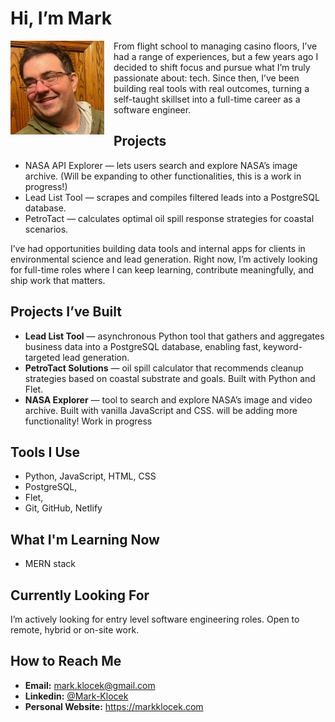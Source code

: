 # Hi, I’m Mark
<p align="left">
  <img src="pic00.png" width="150" align="left" style="margin-right: 15px;" />
 From flight school to managing casino floors, I’ve had a range of experiences, but a few years ago I decided to shift focus and pursue what I’m truly passionate about: tech. Since then, I’ve been building real tools with real outcomes, turning a self-taught skillset into a full-time career as a software engineer.
</p>


## Projects

- NASA API Explorer — lets users search and explore NASA’s image archive. (Will be expanding to other functionalities, this is a work in progress!)
- Lead List Tool — scrapes and compiles filtered leads into a PostgreSQL database.
- PetroTact — calculates optimal oil spill response strategies for coastal scenarios.

I’ve had opportunities building data tools and internal apps for clients in environmental science and lead generation. Right now, I’m actively looking for full-time roles where I can keep learning, contribute meaningfully, and ship work that matters.

## Projects I’ve Built

- **Lead List Tool** — asynchronous Python tool that gathers and aggregates business data into a PostgreSQL database, enabling fast, keyword-targeted lead generation.
- **PetroTact Solutions** — oil spill calculator that recommends cleanup strategies based on coastal substrate and goals. Built with Python and Flet.
- **NASA Explorer** —  tool to search and explore NASA’s image and video archive. Built with vanilla JavaScript and CSS. will be adding more functionality! Work in progress

## Tools I Use

- Python, JavaScript, HTML, CSS  
- PostgreSQL,  
- Flet,  
- Git, GitHub, Netlify  

## What I'm Learning Now

- MERN stack 



## Currently Looking For

I’m actively looking for entry level software engineering roles. Open to remote, hybrid or on-site work.

## How to Reach Me

- **Email:** mark.klocek@gmail.com  
- **Linkedin:** [@Mark-Klocek](https://www.linkedin.com/in/mark-klocek/)  
- **Personal Website:** https://markklocek.com
